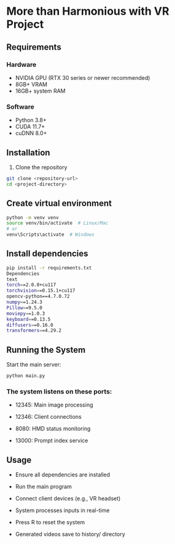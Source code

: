# More than Harmonious with VR Project

## Requirements

### Hardware
- NVIDIA GPU (RTX 30 series or newer recommended)
- 8GB+ VRAM
- 16GB+ system RAM

### Software
- Python 3.8+
- CUDA 11.7+
- cuDNN 8.0+

## Installation

1. Clone the repository
```bash
git clone <repository-url>
cd <project-directory>
```

## Create virtual environment

```bash
python -m venv venv
source venv/bin/activate  # Linux/Mac
# or
venv\Scripts\activate  # Windows
```

## Install dependencies

```bash
pip install -r requirements.txt
Dependencies
text
torch==2.0.0+cu117
torchvision==0.15.1+cu117
opencv-python==4.7.0.72
numpy==1.24.3
Pillow==9.5.0
moviepy==1.0.3
keyboard==0.13.5
diffusers==0.16.0
transformers==4.29.2
```

## Running the System
Start the main server:

```bash
python main.py
```

### The system listens on these ports:

- 12345: Main image processing

- 12346: Client connections

- 8080: HMD status monitoring

- 13000: Prompt index service

## Usage
- Ensure all dependencies are installed

- Run the main program

- Connect client devices (e.g., VR headset)

- System processes inputs in real-time

- Press R to reset the system

- Generated videos save to history/ directory